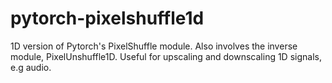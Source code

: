 # pytorch-pixelshuffle1d
1D version of Pytorch's PixelShuffle module.
Also involves the inverse module, PixelUnshuffle1D.
Useful for upscaling and downscaling 1D signals, e.g audio.
